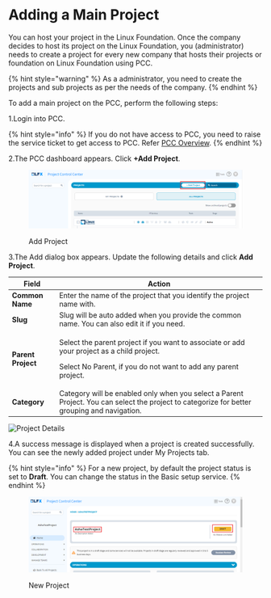 # Adding a Main Project

You can host your project in the Linux Foundation. Once the company decides to host its project on the Linux Foundation, you (administrator) needs to create a project for every new company that hosts their projects or foundation on Linux Foundation using PCC.

{% hint style="warning" %}
As a administrator, you need to create the projects and sub projects as per the needs of the company.
{% endhint %}

To add a main project on the PCC, perform the following steps:

1.Login into PCC.

{% hint style="info" %}
If you do not have access to PCC, you need to raise the service ticket to get access to PCC. Refer [PCC Overview](https://docs.linuxfoundation.org/lfx/project-control-center-pre-release/overview).
{% endhint %}

2.The PCC dashboard appears. Click **+Add Project**.

<figure><img src="../.gitbook/assets/Add Proj.png" alt=""><figcaption><p>Add Project</p></figcaption></figure>

3.The Add dialog box appears. Update the following details and click **Add Project**.

| **Field**          | **Action**                                                                                                                                                              |
| ------------------ | ----------------------------------------------------------------------------------------------------------------------------------------------------------------------- |
| **Common Name**    | Enter the name of the project that you identify the project name with.                                                                                                  |
| **Slug**           | Slug will be auto added when you provide the common name. You can also edit it if you need.                                                                             |
| **Parent Project** | <p>Select the parent project if you want to associate or add your project as a child project.</p><p>Select No Parent, if you do not want to add any parent project.</p> |
| **Category**       | Category will be enabled only when you select a Parent Project. You can select the project to categorize for better grouping and navigation.                            |

![Project Details](https://files.gitbook.com/v0/b/gitbook-28427.appspot.com/o/assets%2F-MT\_pAMg4FUQlUpKbPvg%2F-MgVtsu9bpnuYM\_zc5Ae%2F-MgVwsaPhk9iBcna0TK6%2FAdd\_project.png?alt=media\&token=567af209-ebc6-497e-ab8f-f839b3b44538)

4.A success message is displayed when a project is created successfully. You can see the newly added project under My Projects tab.

{% hint style="info" %}
For a new project, by default the project status is set to **Draft**. You can change the status in the Basic setup service.
{% endhint %}

<figure><img src="../.gitbook/assets/New.png" alt=""><figcaption><p>New Project </p></figcaption></figure>

​
